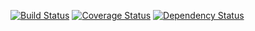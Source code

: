 [![Build Status](https://travis-ci.org/gsmirnoff/marketing.svg?branch=master)](https://travis-ci.org/gsmirnoff/marketing)
[![Coverage Status](https://coveralls.io/repos/gsmirnoff/marketing/badge.png?branch=master)](https://coveralls.io/r/gsmirnoff/marketing?branch=master)
[![Dependency Status](https://www.versioneye.com/user/projects/53ede2ca13bb067fa00000fb/badge.svg)](https://www.versioneye.com/user/projects/53ede2ca13bb067fa00000fb)
